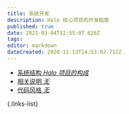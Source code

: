 ```yaml
---
title: 系统开发
description: Halo 核心项目的开发指南
published: true
date: 2021-03-04T12:55:07.626Z
tags: 
editor: markdown
dateCreated: 2020-11-13T14:53:02.712Z
---
```


- [系统结构 *Halo 项目的构成*](/developer-guide/core/structure)
- [相关说明 *无*](/developer-guide/theme/config-files)
- [代码风格 *无*](/developer-guide/theme/global-variable)

{.links-list}
